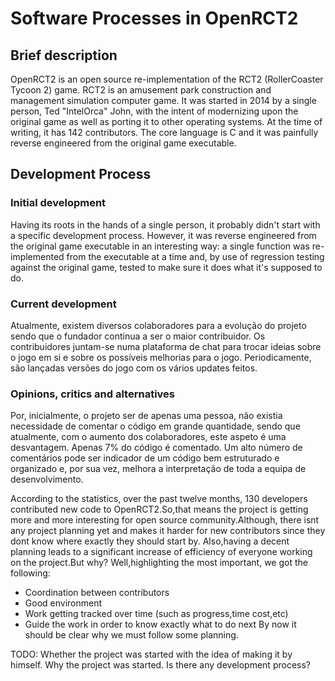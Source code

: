 # Software Processes in OpenRCT2

## Brief description
OpenRCT2 is an open source re-implementation of the RCT2 (RollerCoaster Tycoon 2) game. RCT2 is an amusement park construction and management simulation computer game.
It was started in 2014 by a single person, Ted "IntelOrca" John, with the intent of modernizing upon the original game as well as porting it to other operating systems.
At the time of writing, it has 142 contributors.
The core language is C and it was painfully reverse engineered from the original game executable.

## Development Process
### Initial development
Having its roots in the hands of a single person, it probably didn't start with a specific development process. However, it was reverse engineered from the original game executable in an interesting way: a single function was re-implemented from the executable at a time and, by use of regression testing against the original game, tested to make sure it does what it's supposed to do.

### Current development
Atualmente, existem diversos colaboradores para a evolução do projeto sendo que o fundador continua a ser o maior contribuidor. Os contribuidores juntam-se numa plataforma de chat para trocar ideias sobre o jogo em si e sobre os possíveis melhorias para o jogo.
Periodicamente, são lançadas versões do jogo com os vários updates feitos.

### Opinions, critics and alternatives
Por, inicialmente, o projeto ser de apenas uma pessoa, não existia necessidade de comentar o código em grande quantidade, sendo que atualmente, com o aumento dos colaboradores, este aspeto é uma desvantagem. Apenas 7% do código é comentado. Um alto número de comentários pode ser indicador de um código bem estruturado e organizado e, por sua vez, melhora a interpretação de toda a equipa de desenvolvimento.

According to the statistics, over the past twelve months, 130 developers contributed new code to OpenRCT2.So,that means the project is getting more and more interesting for open source community.Although, there isnt any project planning yet and makes it harder for new contributors since they dont know where exactly they should start by.
Also,having a decent planning leads to a significant increase of efficiency of everyone working on the project.But why? Well,highlighting the most important, we got the following:
* Coordination between contributors
* Good environment 
* Work getting tracked over time (such as progress,time cost,etc)
* Guide the work in order to know exactly what to do next
By now it should be clear why we must follow some planning.

TODO:
	Whether the project was started with the idea of making it by himself.
	Why the project was started.
	Is there any development process?
